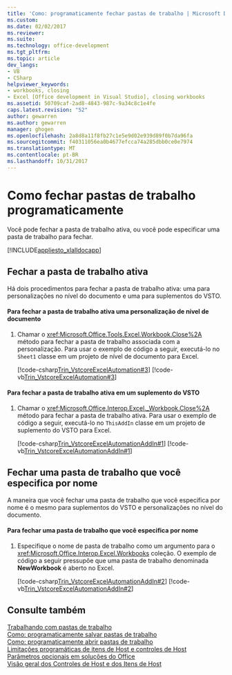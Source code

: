```yaml
---
title: 'Como: programaticamente fechar pastas de trabalho | Microsoft Docs'
ms.custom: 
ms.date: 02/02/2017
ms.reviewer: 
ms.suite: 
ms.technology: office-development
ms.tgt_pltfrm: 
ms.topic: article
dev_langs:
- VB
- CSharp
helpviewer_keywords:
- workbooks, closing
- Excel [Office development in Visual Studio], closing workbooks
ms.assetid: 50709caf-2ad8-4843-987c-9a34c8c1e4fe
caps.latest.revision: "52"
author: gewarren
ms.author: gewarren
manager: ghogen
ms.openlocfilehash: 2a8d8a11f8fb27c1e5e9d02e939d89f0b7da96fa
ms.sourcegitcommit: f40311056ea0b4677efcca74a285dbb0ce0e7974
ms.translationtype: MT
ms.contentlocale: pt-BR
ms.lasthandoff: 10/31/2017
---
```

# <a name="how-to-programmatically-close-workbooks"></a>Como fechar pastas de trabalho programaticamente
  Você pode fechar a pasta de trabalho ativa, ou você pode especificar uma pasta de trabalho para fechar.  
  
 [!INCLUDE[appliesto_xlalldocapp](../vsto/includes/appliesto-xlalldocapp-md.md)]  
  
## <a name="closing-the-active-workbook"></a>Fechar a pasta de trabalho ativa  
 Há dois procedimentos para fechar a pasta de trabalho ativa: uma para personalizações no nível do documento e uma para suplementos do VSTO.  
  
#### <a name="to-close-the-active-workbook-in-a-document-level-customization"></a>Para fechar a pasta de trabalho ativa uma personalização de nível de documento  
  
1.  Chamar o <xref:Microsoft.Office.Tools.Excel.Workbook.Close%2A> método para fechar a pasta de trabalho associada com a personalização. Para usar o exemplo de código a seguir, executá-lo no `Sheet1` classe em um projeto de nível de documento para Excel.  
  
     [!code-csharp[Trin_VstcoreExcelAutomation#3](../vsto/codesnippet/CSharp/Trin_VstcoreExcelAutomationCS/Sheet1.cs#3)]
     [!code-vb[Trin_VstcoreExcelAutomation#3](../vsto/codesnippet/VisualBasic/Trin_VstcoreExcelAutomation/Sheet1.vb#3)]  
  
#### <a name="to-close-the-active-workbook-in-a-vsto-add-in"></a>Para fechar a pasta de trabalho ativa em um suplemento do VSTO  
  
1.  Chamar o <xref:Microsoft.Office.Interop.Excel._Workbook.Close%2A> método para fechar a pasta de trabalho ativa. Para usar o exemplo de código a seguir, executá-lo no `ThisAddIn` classe em um projeto de suplemento do VSTO para Excel.  
  
     [!code-csharp[Trin_VstcoreExcelAutomationAddIn#1](../vsto/codesnippet/CSharp/trin_vstcoreexcelautomationaddin/ThisAddIn.cs#1)]
     [!code-vb[Trin_VstcoreExcelAutomationAddIn#1](../vsto/codesnippet/VisualBasic/trin_vstcoreexcelautomationaddin/ThisAddIn.vb#1)]  
  
## <a name="closing-a-workbook-that-you-specify-by-name"></a>Fechar uma pasta de trabalho que você especifica por nome  
 A maneira que você fechar uma pasta de trabalho que você especifica por nome é o mesmo para suplementos do VSTO e personalizações no nível do documento.  
  
#### <a name="to-close-a-workbook-that-you-specify-by-name"></a>Para fechar uma pasta de trabalho que você especifica por nome  
  
1.  Especifique o nome de pasta de trabalho como um argumento para o <xref:Microsoft.Office.Interop.Excel.Workbooks> coleção. O exemplo de código a seguir pressupõe que uma pasta de trabalho denominada **NewWorkbook** é aberto no Excel.  
  
     [!code-csharp[Trin_VstcoreExcelAutomationAddIn#2](../vsto/codesnippet/CSharp/trin_vstcoreexcelautomationaddin/ThisAddIn.cs#2)]
     [!code-vb[Trin_VstcoreExcelAutomationAddIn#2](../vsto/codesnippet/VisualBasic/trin_vstcoreexcelautomationaddin/ThisAddIn.vb#2)]  
  
## <a name="see-also"></a>Consulte também  
 [Trabalhando com pastas de trabalho](../vsto/working-with-workbooks.md)   
 [Como: programaticamente salvar pastas de trabalho](../vsto/how-to-programmatically-save-workbooks.md)   
 [Como: programaticamente abrir pastas de trabalho](../vsto/how-to-programmatically-open-workbooks.md)   
 [Limitações programáticas de itens de Host e controles de Host](../vsto/programmatic-limitations-of-host-items-and-host-controls.md)   
 [Parâmetros opcionais em soluções do Office](../vsto/optional-parameters-in-office-solutions.md)   
 [Visão geral dos Controles de Host e dos Itens de Host](../vsto/host-items-and-host-controls-overview.md)  
  
  